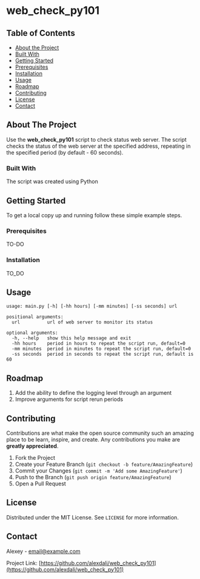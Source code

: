 # web_check_py101

<!-- TABLE OF CONTENTS -->
## Table of Contents

* [About the Project](#about-the-project)
* [Built With](#built-with)
* [Getting Started](#getting-started)
* [Prerequisites](#prerequisites)
* [Installation](#installation)
* [Usage](#usage)
* [Roadmap](#roadmap)
* [Contributing](#contributing)
* [License](#license)
* [Contact](#contact)



<!-- ABOUT THE PROJECT -->
## About The Project


Use the **web_check_py101** script to check status web server.
The script checks the status of the web server at the specified address, repeating in the specified period (by default - 60 seconds).

### Built With
The script was created using Python


<!-- GETTING STARTED -->
## Getting Started

To get a local copy up and running follow these simple example steps.

### Prerequisites

TO-DO

### Installation

TO_DO


<!-- USAGE EXAMPLES -->
## Usage

```
usage: main.py [-h] [-hh hours] [-mm minutes] [-ss seconds] url

positional arguments:
  url          url of web server to monitor its status

optional arguments:
  -h, --help   show this help message and exit
  -hh hours    period in hours to repeat the script run, default=0
  -mm minutes  period in minutes to repeat the script run, default=0
  -ss seconds  period in seconds to repeat the script run, default is 60
```

<!-- ROADMAP -->
## Roadmap

1. Add the ability to define the logging level through an argument
2. Improve arguments for script rerun periods


<!-- CONTRIBUTING -->
## Contributing

Contributions are what make the open source community such an amazing place to be learn, inspire, and create. Any contributions you make are **greatly appreciated**.

1. Fork the Project
2. Create your Feature Branch (`git checkout -b feature/AmazingFeature`)
3. Commit your Changes (`git commit -m 'Add some AmazingFeature'`)
4. Push to the Branch (`git push origin feature/AmazingFeature`)
5. Open a Pull Request



<!-- LICENSE -->
## License

Distributed under the MIT License. See `LICENSE` for more information.



<!-- CONTACT -->
## Contact

Alexey - email@example.com

Project Link: [https://github.com/alexdali/web_check_py101](https://github.com/alexdali/web_check_py101)